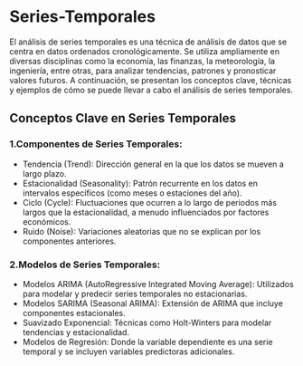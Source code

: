 # Series-Temporales

El análisis de series temporales es una técnica de análisis de datos que se centra en datos ordenados cronológicamente. Se utiliza ampliamente en diversas disciplinas como la economía, las finanzas, la meteorología, la ingeniería, entre otras, para analizar tendencias, patrones y pronosticar valores futuros. A continuación, se presentan los conceptos clave, técnicas y ejemplos de cómo se puede llevar a cabo el análisis de series temporales.

## Conceptos Clave en Series Temporales

### 1.Componentes de Series Temporales:

* Tendencia (Trend): Dirección general en la que los datos se mueven a largo plazo.
* Estacionalidad (Seasonality): Patrón recurrente en los datos en intervalos específicos (como meses o estaciones del año).
* Ciclo (Cycle): Fluctuaciones que ocurren a lo largo de periodos más largos que la estacionalidad, a menudo influenciados por factores económicos.
* Ruido (Noise): Variaciones aleatorias que no se explican por los componentes anteriores.

### 2.Modelos de Series Temporales:

* Modelos ARIMA (AutoRegressive Integrated Moving Average): Utilizados para modelar y predecir series temporales no estacionarias.
* Modelos SARIMA (Seasonal ARIMA): Extensión de ARIMA que incluye componentes estacionales.
* Suavizado Exponencial: Técnicas como Holt-Winters para modelar tendencias y estacionalidad.
* Modelos de Regresión: Donde la variable dependiente es una serie temporal y se incluyen variables predictoras adicionales.
